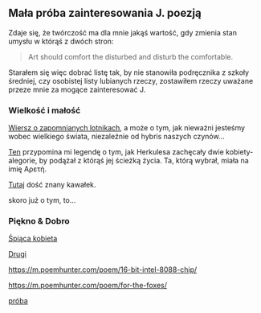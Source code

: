 ## Mała próba zainteresowania J. poezją

Zdaje się, że twórczość ma dla mnie jakąś wartość, gdy zmienia stan umysłu w którąś z dwóch stron:
> Art should comfort the disturbed and disturb the comfortable.

Starałem się więc dobrać listę tak, by nie stanowiła podręcznika z szkoły średniej, czy osobistej listy lubianych rzeczy, zostawiłem rzeczy uważane przeze mnie za mogące zainteresować J.

### Wielkość i małość

[Wiersz o zapomnianych lotnikach](upadek.md), a może o tym, jak nieważni jesteśmy wobec wielkiego świata, niezaleźnie od hybris naszych czynów...

[Ten](road.md) przypomina mi legendę o tym, jak Herkulesa zachęcały dwie kobiety-alegorie, by podążał z którąś jej ścieżką życia. Ta, którą wybrał, miała na imię Αρετή.

[Tutaj](potega.md) dość znany kawałek.

skoro już o tym, to...

### Piękno & Dobro

[Śpiąca kobieta](kobieta.md)

[Drugi](https://m.poemhunter.com/poem-amp/alone-with-everybody/)

https://m.poemhunter.com/poem/16-bit-intel-8088-chip/

https://m.poemhunter.com/poem/for-the-foxes/

[próba](foxes.md)
